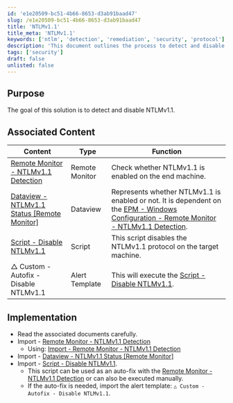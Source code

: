 ```yaml
---
id: 'e1e20509-bc51-4b66-8653-d3ab91baad47'
slug: /e1e20509-bc51-4b66-8653-d3ab91baad47
title: 'NTLMv1.1'
title_meta: 'NTLMv1.1'
keywords: ['ntlm', 'detection', 'remediation', 'security', 'protocol']
description: 'This document outlines the process to detect and disable the NTLMv1.1 protocol, including associated content and implementation steps to ensure proper security measures are in place.'
tags: ['security']
draft: false
unlisted: false
---
```


## Purpose

The goal of this solution is to detect and disable NTLMv1.1.

## Associated Content

| Content                                                                                     | Type          | Function                                                                                              |
|---------------------------------------------------------------------------------------------|---------------|-------------------------------------------------------------------------------------------------------|
| [Remote Monitor - NTLMv1.1 Detection](/docs/8e107867-6d8d-4b6c-aa10-20f8da59fdca)           | Remote Monitor| Check whether NTLMv1.1 is enabled on the end machine.                                               |
| [Dataview - NTLMv1.1 Status [Remote Monitor]](/docs/5a6640f6-f0cb-4231-845f-e48c9445aa22) | Dataview      | Represents whether NTLMv1.1 is enabled or not. It is dependent on the [EPM - Windows Configuration - Remote Monitor - NTLMv1.1 Detection](/docs/8e107867-6d8d-4b6c-aa10-20f8da59fdca). |
| [Script - Disable NTLMv1.1](/docs/2be0669b-3c87-4594-81f4-112c7411f513)                       | Script        | This script disables the NTLMv1.1 protocol on the target machine.                                   |
| △ Custom - Autofix - Disable NTLMv1.1                                                      | Alert Template| This will execute the [Script - Disable NTLMv1.1](/docs/2be0669b-3c87-4594-81f4-112c7411f513).           |

## Implementation

- Read the associated documents carefully.
- Import - [Remote Monitor - NTLMv1.1 Detection](/docs/8e107867-6d8d-4b6c-aa10-20f8da59fdca) 
  - Using: [Import - Remote Monitor - NTLMv1.1 Detection](/docs/8e107867-6d8d-4b6c-aa10-20f8da59fdca)
- Import - [Dataview - NTLMv1.1 Status [Remote Monitor]](/docs/5a6640f6-f0cb-4231-845f-e48c9445aa22)
- Import - [Script - Disable NTLMv1.1](/docs/2be0669b-3c87-4594-81f4-112c7411f513).
  - This script can be used as an auto-fix with the [Remote Monitor - NTLMv1.1 Detection](/docs/8e107867-6d8d-4b6c-aa10-20f8da59fdca) or can also be executed manually.
  - If the auto-fix is needed, import the alert template: `△ Custom - Autofix - Disable NTLMv1.1`.

